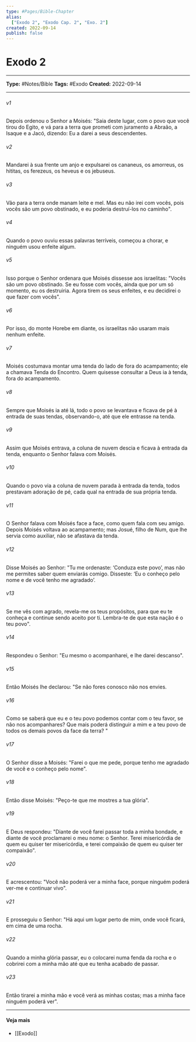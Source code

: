 ```yaml
---
type: #Pages/Bible-Chapter
alias:
  ["Exodo 2", "Exodo Cap. 2", "Exo. 2"]
created: 2022-09-14
publish: false
---
```


# Exodo 2

---

**Type:** #Notes/Bible
**Tags:** #Exodo
**Created:** 2022-09-14

---

###### v1
Depois ordenou o Senhor a Moisés: "Saia deste lugar, com o povo que você tirou do Egito, e vá para a terra que prometi com juramento a Abraão, a Isaque e a Jacó, dizendo: Eu a darei a seus descendentes.
###### v2
Mandarei à sua frente um anjo e expulsarei os cananeus, os amorreus, os hititas, os ferezeus, os heveus e os jebuseus.
###### v3
Vão para a terra onde manam leite e mel. Mas eu não irei com vocês, pois vocês são um povo obstinado, e eu poderia destruí-los no caminho".
###### v4
Quando o povo ouviu essas palavras terríveis, começou a chorar, e ninguém usou enfeite algum.
###### v5
Isso porque o Senhor ordenara que Moisés dissesse aos israelitas: "Vocês são um povo obstinado. Se eu fosse com vocês, ainda que por um só momento, eu os destruiria. Agora tirem os seus enfeites, e eu decidirei o que fazer com vocês".
###### v6
Por isso, do monte Horebe em diante, os israelitas não usaram mais nenhum enfeite.
###### v7
Moisés costumava montar uma tenda do lado de fora do acampamento; ele a chamava Tenda do Encontro. Quem quisesse consultar a Deus ia à tenda, fora do acampamento.
###### v8
Sempre que Moisés ia até lá, todo o povo se levantava e ficava de pé à entrada de suas tendas, observando-o, até que ele entrasse na tenda.
###### v9
Assim que Moisés entrava, a coluna de nuvem descia e ficava à entrada da tenda, enquanto o Senhor falava com Moisés.
###### v10
Quando o povo via a coluna de nuvem parada à entrada da tenda, todos prestavam adoração de pé, cada qual na entrada de sua própria tenda.
###### v11
O Senhor falava com Moisés face a face, como quem fala com seu amigo. Depois Moisés voltava ao acampamento; mas Josué, filho de Num, que lhe servia como auxiliar, não se afastava da tenda.
###### v12
Disse Moisés ao Senhor: "Tu me ordenaste: ‘Conduza este povo’, mas não me permites saber quem enviarás comigo. Disseste: ‘Eu o conheço pelo nome e de você tenho me agradado’.
###### v13
Se me vês com agrado, revela-me os teus propósitos, para que eu te conheça e continue sendo aceito por ti. Lembra-te de que esta nação é o teu povo".
###### v14
Respondeu o Senhor: "Eu mesmo o acompanharei, e lhe darei descanso".
###### v15
Então Moisés lhe declarou: "Se não fores conosco não nos envies.
###### v16
Como se saberá que eu e o teu povo podemos contar com o teu favor, se não nos acompanhares? Que mais poderá distinguir a mim e a teu povo de todos os demais povos da face da terra? "
###### v17
O Senhor disse a Moisés: "Farei o que me pede, porque tenho me agradado de você e o conheço pelo nome".
###### v18
Então disse Moisés: "Peço-te que me mostres a tua glória".
###### v19
E Deus respondeu: "Diante de você farei passar toda a minha bondade, e diante de você proclamarei o meu nome: o Senhor. Terei misericórdia de quem eu quiser ter misericórdia, e terei compaixão de quem eu quiser ter compaixão".
###### v20
E acrescentou: "Você não poderá ver a minha face, porque ninguém poderá ver-me e continuar vivo".
###### v21
E prosseguiu o Senhor: "Há aqui um lugar perto de mim, onde você ficará, em cima de uma rocha.
###### v22
Quando a minha glória passar, eu o colocarei numa fenda da rocha e o cobrirei com a minha mão até que eu tenha acabado de passar.
###### v23
Então tirarei a minha mão e você verá as minhas costas; mas a minha face ninguém poderá ver".


---

#### Veja mais

- [[Exodo]]
